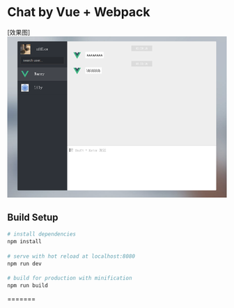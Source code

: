# Chat by Vue + Webpack

[效果图]
<img width="600" src="https://github.com/lltt-always/my-vue-chat/blob/master/intro.png">

## Build Setup

``` bash
# install dependencies
npm install

# serve with hot reload at localhost:8080
npm run dev

# build for production with minification
npm run build
```
=======
